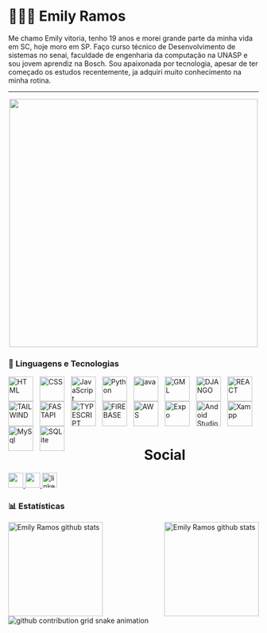  # 👩🏻‍💻 Emily Ramos

Me chamo Emily vitoria, tenho 19 anos e morei grande parte da minha vida em SC, hoje moro em SP. Faço curso técnico de Desenvolvimento de sistemas no senai, faculdade de engenharia da computação na UNASP e sou jovem aprendiz na Bosch. Sou apaixonada por tecnologia, apesar de ter começado os estudos recentemente, ja adquiri muito conhecimento na minha rotina.


---

<div align="center">
  <img width="500px"
    src="https://i.giphy.com/media/v1.Y2lkPTc5MGI3NjExNXN6a284djRtY2pmbHB5bnB2eHlhZ2h6djljbmZqbG5penl2MjFvZyZlcD12MV9pbnRlcm5hbF9naWZfYnlfaWQmY3Q9cw/Od6XmbZWLy5jHMBus4/giphy.gif"
  />
</div>

### 🤖 Linguagens e Tecnologias

<img 
    align="left" 
    alt="HTML"
    title="HTML" 
    width="50px" 
    style="padding-right: 10px;" 
    src="https://cdn.jsdelivr.net/gh/devicons/devicon@latest/icons/html5/html5-original.svg" 
/>
<img 
    align="left" 
    alt="CSS" 
    title="CSS"
    width="50px" 
    style="padding-right: 10px;" 
    src="https://upload.wikimedia.org/wikipedia/commons/thumb/a/ab/Official_CSS_Logo.svg/2048px-Official_CSS_Logo.svg.png" 
/>
<img 
    align="left" 
    alt="JavaScript" 
    title="JavaScript"
    width="50px" 
    style="padding-right: 10px;" 
    src="https://cdn.jsdelivr.net/gh/devicons/devicon@latest/icons/javascript/javascript-original.svg" 
/>

<img 
    align="left" 
    alt="Python" 
    title="Python"
    width="50px" 
    style="padding-right: 10px;" 
    src="https://cdn.jsdelivr.net/gh/devicons/devicon@latest/icons/python/python-original.svg" 
/>

<img
    align="left" 
    alt="java" 
    title="java"
    width="50px" 
    style="padding-right: 10px;" 
    src="https://cdn.jsdelivr.net/gh/devicons/devicon@latest/icons/java/java-original.svg" 
/>

<img
    align="left" 
    alt="GML" 
    title="GML"
    width="50px" 
    style="padding-right: 10px;" 
    src="https://www.svgrepo.com/show/373617/gamemaker.svg" 
/>

<img
    align="left" 
    alt="DJANGO" 
    title="DJANGO"
    width="50px" 
    style="padding-right: 10px;" 
    src="https://cdn.jsdelivr.net/gh/devicons/devicon@latest/icons/django/django-plain.svg" 
/>

<img 
    align="left" 
    alt="REACT"
    title="REACT" 
    width="50px" 
    style="padding-right: 10px;" 
    src="https://cdn.jsdelivr.net/gh/devicons/devicon@latest/icons/react/react-original-wordmark.svg"
/>

<img 
    align="left" 
    alt="TAILWIND"
    title="TAILWIND" 
    width="50px" 
    style="padding-right: 10px;" 
    src="https://cdn.jsdelivr.net/gh/devicons/devicon@latest/icons/tailwindcss/tailwindcss-original.svg"
/>

<img 
    align="left" 
    alt="FASTAPI"
    title="FASTAPI" 
    width="50px" 
    style="padding-right: 10px;" 
    src="https://cdn.jsdelivr.net/gh/devicons/devicon@latest/icons/fastapi/fastapi-original.svg"
/>

<img 
    align="left" 
    alt="TYPESCRIPT"
    title="TYPESCRIPT" 
    width="50px" 
    style="padding-right: 10px;" 
    src="https://img.icons8.com/fluency/48/typescript--v2.png"
/>

<img 
    align="left" 
    alt="FIREBASE"
    title="FIREBASE" 
    width="50px" 
    style="padding-right: 10px;" 
    src="https://img.icons8.com/external-tal-revivo-color-tal-revivo/24/external-firebase-a-googles-mobile-platform-that-helps-you-quickly-develop-high-quality-apps-logo-color-tal-revivo.png"
/>

<img 
    align="left" 
    alt="AWS"
    title="AWS" 
    width="50px" 
    style="padding-right: 10px;" 
    src="https://cdn.jsdelivr.net/gh/devicons/devicon@latest/icons/amazonwebservices/amazonwebservices-original-wordmark.svg"
/>

<img 
    align="left" 
    alt="Expo"
    title="Expo" 
    width="50px" 
    style="padding-right: 10px;" 
    src="https://avatars.githubusercontent.com/u/12504344?s=280&v=4"
/>

<img 
    align="left" 
    alt="Andoid Studio"
    title="Andoid Studio" 
    width="50px" 
    style="padding-right: 10px;" 
    src="https://upload.wikimedia.org/wikipedia/commons/thumb/c/c1/Android_Studio_icon_%282023%29.svg/1200px-Android_Studio_icon_%282023%29.svg.png"
/>

<img 
    align="left" 
    alt="Xampp"
    title="Xampp" 
    width="50px" 
    style="padding-right: 10px;" 
    src="https://upload.wikimedia.org/wikipedia/commons/d/dc/XAMPP_Logo.png"
/>

<img 
    align="left" 
    alt="MySql"
    title="MySql" 
    width="50px" 
    style="padding-right: 10px;" 
    src="https://images.icon-icons.com/1381/PNG/512/mysqlworkbench_93532.png"
/>

<img 
    align="left" 
    alt="SQLite"
    title="SQLite" 
    width="50px" 
    style="padding-right: 10px;" 
    src="https://upload.wikimedia.org/wikipedia/commons/thumb/9/97/Sqlite-square-icon.svg/1024px-Sqlite-square-icon.svg.png"
/>



<br/>
<br/>
<br/>
<br/>
<br/>
<br/>


<h1 align="center">Social</h1>
    <a href="https://mail.google.com/mail/?view=cm&fs=1&to=ramos.emilyvi@gmail.com&su=Assunto&body=Mensagem" target="_blank">
      <img width="30" src="https://img.icons8.com/color/48/gmail-new.png">
    </a>
    <a href = "https://www.instagram.com/emiis_ramos/">
      <img width="30" src="https://img.icons8.com/color/48/instagram-new--v1.png">
    </a>
    <a href = "https://www.linkedin.com/in/emily-ramos-581025331?utm_source=share&utm_campaign=share_via&utm_content=profile&utm_medium=android_app">
      <img width="30" src="https://img.icons8.com/color/50/linkedin.png" alt="linkedin">
    </a>

    
</div>

### 📊 Estatísticas

<div>
    <a href="https://github.com/ramos-emily">
        <img align="left" height="190px"
            src="https://github-readme-stats.vercel.app/api?username=ramos-emily&show_icons=true&theme=tokyonight&include_all_commits=true" 
            alt="Emily Ramos github stats" />
    </a>
    <a href="https://github.com/ramos-emily">
        <img align="right" height="190px"
            src="https://github-readme-stats.vercel.app/api/top-langs/?username=ramos-emily&theme=tokyonight&layout=compact&custom_title=Tecnologias&langs_count=9"
            alt="Emily Ramos github stats" />
    </a>
</div>


<picture>
  <source media="(prefers-color-scheme: dark)" srcset="https://raw.githubusercontent.com/ramos-emily/ramos-emily/output/github-contribution-grid-snake-dark.svg">
   <source media="(prefers-color-scheme: light)" srcset="https://raw.githubusercontent.com/ramos-emily/ramos-emily/output/github-contribution-grid-snake-dark.svg">
  <img alt="github contribution grid snake animation" src="https://raw.githubusercontent.com/ramos-emily/YourUser/output/github-contribution-grid-snake.svg">
</picture>

